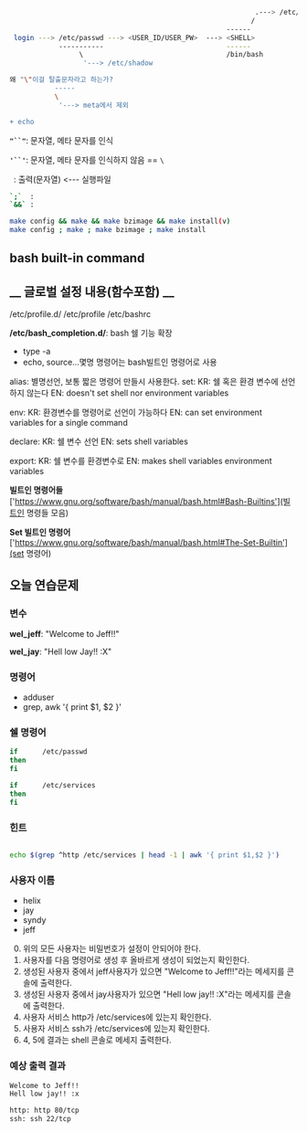 ```bash                                                            
                                                            .---> /etc/shells <--- # chsh -l 
                                                           /
                                                     ------
 login ---> /etc/passwd ---> <USER_ID/USER_PW>  ---> <SHELL>
            -----------                              ------
                 \                                   /bin/bash 
                  '---> /etc/shadow 

```

```bash
왜 "\"이걸 탈출문자라고 하는가?
           -----
           \
            '---> meta에서 제외                  

+ echo 
```


__`"``"`__: 문자열, 메타 문자를 인식

__`'``'`__: 문자열, 메타 문자를 인식하지 않음 == `\`

__``` ```__: 출력(문자열) <--- 실행파일         


```bash
`;`  :
`&&` :

make config && make && make bzimage && make install(v)
make config ; make ; make bzimage ; make install 
```

## bash built-in command


__ 글로벌 설정 내용(함수포함) __
----------------

/etc/profile.d/
/etc/profile
/etc/bashrc

__/etc/bash_completion.d/__: bash 쉘 기능 확장

- type -a <command>
- echo, source...몇명 명령어는 bash빌트인 명령어로 사용

alias: 
        별명선언, 보통 짧은 명령어 만들시 사용한다.
set:
    KR: 쉘 혹은 환경 변수에 선언하지 않는다
    EN: doesn't set shell nor environment variables

env:
    KR: 환경변수를 명령어로 선언이 가능하다
    EN: can set environment variables for a single command

declare:
    KR: 쉘 변수 선언 
    EN: sets shell variables

export:
    KR: 쉘 변수를 환경변수로 
    EN: makes shell variables environment variables

**빌트인 명령어들**
['https://www.gnu.org/software/bash/manual/bash.html#Bash-Builtins'](빌트인 명령들 모음)

**Set 빌트인 명령어**
['https://www.gnu.org/software/bash/manual/bash.html#The-Set-Builtin'](set 명령어)


## 오늘 연습문제

### 변수
__wel_jeff__: "Welcome to Jeff!!"

__wel_jay__: "Hell low Jay!! :X"

### 명령어
* adduser
* grep, awk '{ print $1, $2 }'

### 쉘 명령어
```bash
if      /etc/passwd
then
fi 

if      /etc/services
then
fi
```

### 힌트

```bash

echo $(grep ^http /etc/services | head -1 | awk '{ print $1,$2 }')

```

### 사용자 이름

- helix
- jay
- syndy
- jeff

0. 위의 모든 사용자는 비밀번호가 설정이 안되어야 한다.
1. 사용자를 다음 명령어로 생성 후 올바르게 생성이 되었는지 확인한다.
2. 생성된 사용자 중에서 jeff사용자가 있으면 "Welcome to Jeff!!"라는 메세지를 콘솔에 출력한다.
3. 생성된 사용자 중에서 jay사용자가 있으면 "Hell low jay!! :X"라는 메세지를 콘솔에 출력한다.
4. 사용자 서비스 http가 /etc/services에 있는지 확인한다.
5. 사용자 서비스 ssh가 /etc/services에 있는지 확인한다.
6. 4, 5에 결과는 shell 콘솔로 메세지 출력한다.


### 예상 출력 결과

```bash
Welcome to Jeff!!
Hell low jay!! :x

http: http 80/tcp
ssh: ssh 22/tcp

```



